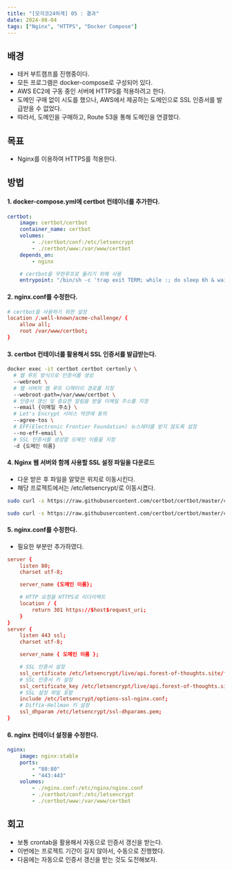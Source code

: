 ```yaml
---
title: "[모각코24하계] 05 : 결과"
date: 2024-08-04
tags: ["Nginx", "HTTPS", "Docker Compose"]
---
```


## 배경
- 테커 부트캠프를 진행중이다.
- 모든 프로그램은 docker-compose로 구성되어 있다.
- AWS EC2에 구동 중인 서버에 HTTPS를 적용하려고 한다.
- 도메인 구매 없이 시도를 했으나, AWS에서 제공하는 도메인으로 SSL 인증서를 발급받을 수 없었다.
- 따라서, 도메인을 구매하고, Route 53을 통해 도메인을 연결했다.

## 목표
- Nginx를 이용하여 HTTPS를 적용한다.

## 방법

#### 1. docker-compose.yml에 certbot 컨테이너를 추가한다.
```yml
certbot:
    image: certbot/certbot
    container_name: certbot
    volumes:
        - ./certbot/conf:/etc/letsencrypt
        - ./certbot/www:/var/www/certbot
    depends_on:
        - nginx

    # certbot을 무한루프로 돌리기 위해 사용
    entrypoint: "/bin/sh -c 'trap exit TERM; while :; do sleep 6h & wait $${!}; done;'"
```

#### 2. nginx.conf를 수정한다.
```conf
# certbot을 사용하기 위한 설정
location /.well-known/acme-challenge/ {
    allow all;
    root /var/www/certbot;
}
```

#### 3. certbot 컨테이너를 활용해서 SSL 인증서를 발급받는다.
```bash
docker exec -it certbot certbot certonly \
  # 웹 루트 방식으로 인증서를 생성
  --webroot \
  # 웹 서버의 웹 루트 디렉터리 경로를 지정
  --webroot-path=/var/www/certbot \
  # 인증서 갱신 및 중요한 알림을 받을 이메일 주소를 지정
  --email {이메일 주소} \
  # Let's Encrypt 서비스 약관에 동의
  --agree-tos \ 
  # EFF(Electronic Frontier Foundation) 뉴스레터를 받지 않도록 설정
  --no-eff-email \
  # SSL 인증서를 생성할 도메인 이름을 지정
  -d {도메인 이름}
```

#### 4. Nginx 웹 서버와 함께 사용할 SSL 설정 파일을 다운로드
- 다운 받은 후 파일을 알맞은 위치로 이동시킨다.
- 해당 프로젝트에서는 /etc/letsencrypt/로 이동시켰다.

```bash
sudo curl -s https://raw.githubusercontent.com/certbot/certbot/master/certbot-nginx/certbot_nginx/_internal/tls_configs/options-ssl-nginx.conf > "./options-ssl-nginx.conf"

sudo curl -s https://raw.githubusercontent.com/certbot/certbot/master/certbot/certbot/ssl-dhparams.pem > "./ssl-dhparams.pem"
```

#### 5. nginx.conf를 수정한다.
- 필요한 부분만 추가하였다.
```conf
server {
    listen 80;
    charset utf-8;

    server_name {도메인 이름};

    # HTTP 요청을 HTTPS로 리다이렉트
    location / {
        return 301 https://$host$request_uri;
    }
}
server {
    listen 443 ssl;
    charset utf-8;

    server_name { 도메인 이름 };

    # SSL 인증서 설정
    ssl_certificate /etc/letsencrypt/live/api.forest-of-thoughts.site/fullchain.pem;
    # SSL 인증서 키 설정
    ssl_certificate_key /etc/letsencrypt/live/api.forest-of-thoughts.site/privkey.pem;
    # SSL 설정 파일 포함
    include /etc/letsencrypt/options-ssl-nginx.conf;
    # Diffie-Hellman 키 설정
    ssl_dhparam /etc/letsencrypt/ssl-dhparams.pem;
}
```

#### 6. nginx 컨테이너 설정을 수정한다.
```yml
nginx:
    image: nginx:stable
    ports:
        - "80:80"
        - "443:443"
    volumes:
        - ./nginx.conf:/etc/nginx/nginx.conf
        - ./certbot/conf:/etc/letsencrypt
        - ./certbot/www:/var/www/certbot
```

## 회고
- 보통 crontab을 활용해서 자동으로 인증서 갱신을 받는다.
- 이번에는 프로젝트 기간이 길지 않아서, 수동으로 진행했다.
- 다음에는 자동으로 인증서 갱신을 받는 것도 도전해보자.
